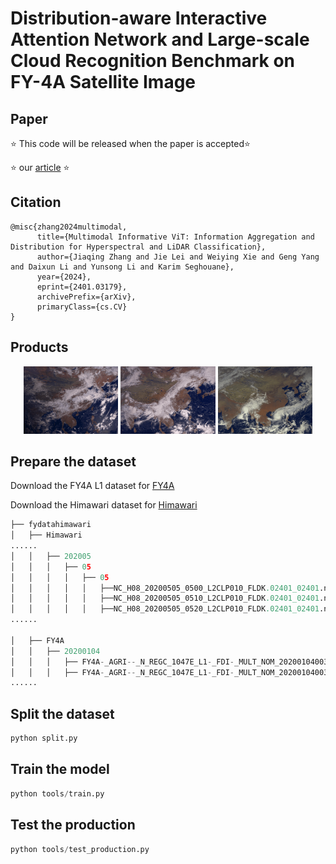 # Distribution-aware Interactive Attention Network and Large-scale Cloud Recognition Benchmark on FY-4A Satellite Image

## Paper
⭐ This code will be released when the paper is accepted⭐ 

⭐ our [article](https://arxiv.org/abs/2401.03182) ⭐ 

## Citation

```
@misc{zhang2024multimodal,
      title={Multimodal Informative ViT: Information Aggregation and Distribution for Hyperspectral and LiDAR Classification}, 
      author={Jiaqing Zhang and Jie Lei and Weiying Xie and Geng Yang and Daixun Li and Yunsong Li and Karim Seghouane},
      year={2024},
      eprint={2401.03179},
      archivePrefix={arXiv},
      primaryClass={cs.CV}
}
```
## Products

<p align="center"> <img src="Products/1.gif" width="30%">  <img src="Products\2.gif" width="30%">  <img src="Products\3.gif" width="30%"></p>

## Prepare the dataset
Download the FY4A L1 dataset for [FY4A](http://satellite.nsmc.org.cn/portalsite/Data/Satellite.aspx)

Download the Himawari dataset for [Himawari](http://www.jma-net.go.jp/msc/en/)

```python
├── fydatahimawari
│   ├── Himawari
......
│   │   ├── 202005
│   │   │   ├── 05
│   │   │   │   ├── 05
│   │   │   │   │   ├──NC_H08_20200505_0500_L2CLP010_FLDK.02401_02401.nc
│   │   │   │   │   ├──NC_H08_20200505_0510_L2CLP010_FLDK.02401_02401.nc
│   │   │   │   │   ├──NC_H08_20200505_0520_L2CLP010_FLDK.02401_02401.nc
......

│   ├── FY4A
│   │   ├── 20200104
│   │   │   ├── FY4A-_AGRI--_N_REGC_1047E_L1-_FDI-_MULT_NOM_20200104003000_20200104003417_4000M_V0001.HDF
│   │   │   ├── FY4A-_AGRI--_N_REGC_1047E_L1-_FDI-_MULT_NOM_20200104003418_20200104003835_4000M_V0001.HDF
......
```

## Split the dataset

```python
python split.py
```
## Train the model

```python
python tools/train.py
```
## Test the production

```python
python tools/test_production.py
```


